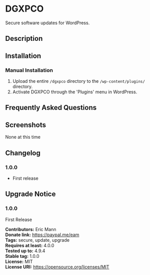 # DGXPCO

Secure software updates for WordPress.

Description
-----------



Installation
------------

### Manual Installation ###

1. Upload the entire `/dgxpco` directory to the `/wp-content/plugins/` directory.
2. Activate DGXPCO through the 'Plugins' menu in WordPress.

Frequently Asked Questions
--------------------------


Screenshots
-----------

None at this time

Changelog
----------

### 1.0.0 ###
* First release

Upgrade Notice
--------------

### 1.0.0 ###
First Release

**Contributors:**      Eric Mann  
**Donate link:**       https://paypal.me/eam  
**Tags:**              secure, update, upgrade  
**Requires at least:** 4.0.0  
**Tested up to:**      4.9.4  
**Stable tag:**        1.0.0  
**License:**           MIT  
**License URI:**       https://opensource.org/licenses/MIT  